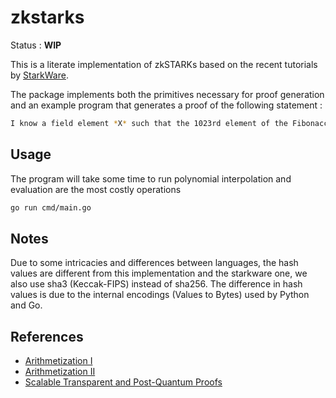 # zkstarks

Status : **WIP**

This is a literate implementation of zkSTARKs based on the recent tutorials
by [StarkWare](https://github.com/starkware-industries/stark101).

The package implements both the primitives necessary for proof generation
and an example program that generates a proof of the following statement :

```sh
I know a field element *X* such that the 1023rd element of the FibonacciSq sequence starting with 1, *X* is 2338775057.
```

## Usage

The program will take some time to run polynomial interpolation and evaluation
are the most costly operations

```sh
go run cmd/main.go
```

## Notes

Due to some intricacies and differences between languages, the hash values are different
from this implementation and the starkware one, we also use sha3 (Keccak-FIPS)
instead of sha256.
The difference in hash values is due to the internal encodings (Values to Bytes)
used by Python and Go.

## References

- [Arithmetization I](https://medium.com/starkware/arithmetization-i-15c046390862)
- [Arithmetization II](https://medium.com/starkware/arithmetization-ii-403c3b3f4355)
- [Scalable Transparent and Post-Quantum Proofs](https://eprint.iacr.org/2018/046)

